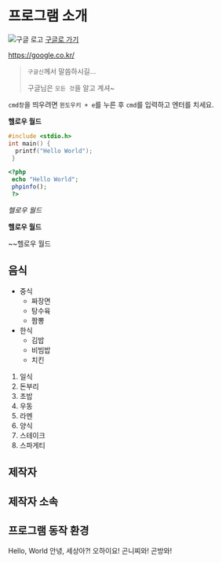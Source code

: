 # 프로그램 소개
![구글 로고](https://www.google.com/images/branding/googlelogo/2x/googlelogo_color_272x92dp.png)
[구글로 가기](https://google.co.kr/)

https://google.co.kr/

> `구글신`께서 말씀하시길...
>
> 구글님은 `모든 것`을 알고 계셔~

`cmd창`을 띄우려면 `윈도우키 + e`를 누른 후 `cmd`를 입력하고 엔터를 치세요.

**헬로우 월드**

```c
#include <stdio.h>
int main() {
  printf("Hello World");
 }
 ```
 
 ```php
 <?php
  echo "Hello World";
  phpinfo();
  ?>
  ```

*헬로우 월드*

__헬로우 월드__

~~헬로우 월드

## 음식
* 중식
  * 짜장면
  * 탕수육
  * 짬뽕
* 한식
  * 김밥
  * 비빔밥
  * 치킨
1. 일식
  1. 돈부리
  1. 초밥
  1. 우동
  1. 라멘
1. 양식
  1. 스테이크
  1. 스파게티

## 제작자

## 제작자 소속

## 프로그램 동작 환경

Hello, World
안녕, 세상아?!
오하이요!
곤니찌와!
곤방와!
